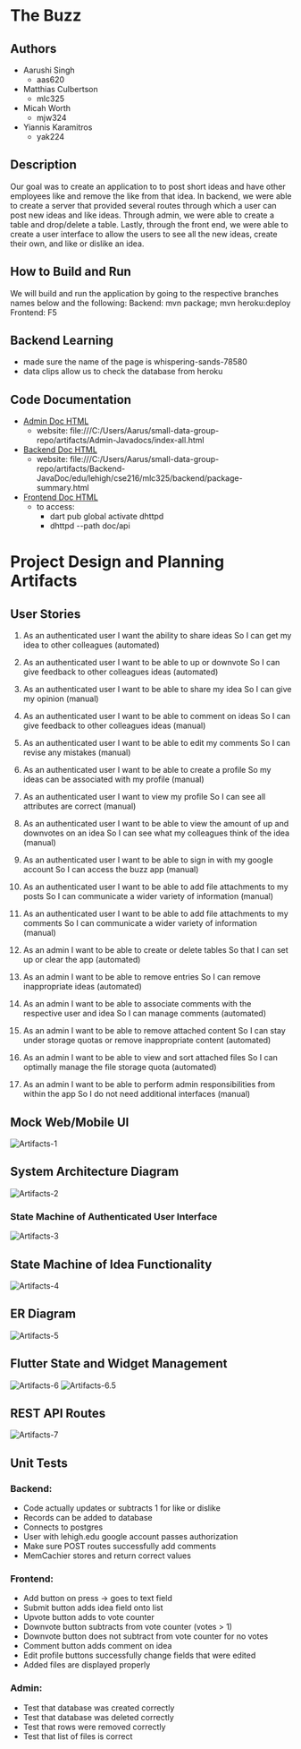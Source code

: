 # **The Buzz**
## Authors
- Aarushi Singh
    - aas620
- Matthias Culbertson
    - mlc325
- Micah Worth
    - mjw324
- Yiannis Karamitros
    - yak224

## Description
Our goal  was to create an application to to post short ideas and have other employees like and remove the like from that idea. In backend, we were able to create a server that provided several routes through which a user can post new ideas and like ideas. Through admin, we were able to create a table and drop/delete a table. Lastly, through the front end, we were able to create a user interface to allow the users to see all the new ideas, create their own, and like or dislike an idea. 

## How to Build and Run
We will build and run the application by going to the respective branches names below and the following:
Backend: mvn package; mvn heroku:deploy
Frontend: F5

## Backend Learning
- made sure the name of the page is whispering-sands-78580
- data clips allow us to check the database from heroku

## Code Documentation
- [Admin Doc HTML](artifacts/Admin-Javadocs/index.html)
    - website: file:///C:/Users/Aarus/small-data-group-repo/artifacts/Admin-Javadocs/index-all.html
- [Backend Doc HTML](artifacts/Backend-JavaDoc/index.html)
    - website: file:///C:/Users/Aarus/small-data-group-repo/artifacts/Backend-JavaDoc/edu/lehigh/cse216/mlc325/backend/package-summary.html
- [Frontend Doc HTML](artifacts/Frontend-Javadocs/api/index.html)
    - to access: 
        - dart pub global activate dhttpd
        - dhttpd --path doc/api
# Project Design and Planning Artifacts

## User Stories
1. As an authenticated user
I want the ability to share ideas
So I can get my idea to other colleagues (automated)

2. As an authenticated user
I want to be able to up or downvote
So I can give feedback to other colleagues ideas (automated)

3. As an authenticated user
I want to be able to share my idea
So I can give my opinion (manual)

4. As an authenticated user
I want to be able to comment on ideas
So I can give feedback to other colleagues ideas (manual)

5. As an authenticated user
I want to be able to edit my comments
So I can revise any mistakes (manual)

6. As an authenticated user
I want to be able to create a profile
So my ideas can be associated with my profile (manual)

7. As an authenticated user
I want to view my profile
So I can see all attributes are correct (manual)

8. As an authenticated user
I want to be able to view the amount of up and downvotes on an idea
So I can see what my colleagues think of the idea (manual)

9. As an authenticated user
I want to be able to sign in with my google account
So I can access the buzz app (manual)

10. As an authenticated user
I want to be able to add file attachments to my posts
So I can communicate a wider variety of information (manual)

11. As an authenticated user
I want to be able to add file attachments to my comments
So I can communicate a wider variety of information (manual)

12. As an admin
I want to be able to create or delete tables
So that I can set up or clear the app (automated)

13. As an admin
I want to be able to remove entries
So I can remove inappropriate ideas (automated)

14. As an admin
I want to be able to associate comments with the respective user and idea
So I can manage comments (automated)

15. As an admin
I want to be able to remove attached content
So I can stay under storage quotas or remove inappropriate content (automated)

16. As an admin
I want to be able to view and sort attached files
So I can optimally manage the file storage quota (automated)

17. As an admin
I want to be able to perform admin responsibilities from within the app
So I do not need additional interfaces (manual)



## Mock Web/Mobile UI
![Artifacts-1](artifacts/Artifacts-1.PNG)

## System Architecture Diagram
![Artifacts-2](artifacts/Artifacts-2.PNG)

### State Machine of Authenticated User Interface
![Artifacts-3](artifacts/Artifacts-3.PNG)

## State Machine of Idea Functionality
![Artifacts-4](artifacts/Artifacts-4.PNG)

## ER Diagram
![Artifacts-5](artifacts/Artifacts-5.jpg)

## Flutter State and Widget Management 
![Artifacts-6](artifacts/Artifacts-6.jpg)
![Artifacts-6.5](artifacts/Artifacts-6.5.jpg)

## REST API Routes
![Artifacts-7](artifacts/Artifacts-7.jpg)



## Unit Tests
### Backend:
- Code actually updates or subtracts 1 for like or dislike
- Records can be added to database
- Connects to postgres
- User with lehigh.edu google account passes authorization
- Make sure POST routes successfully add comments
- MemCachier stores and return correct values

### Frontend:
- Add button on press -> goes to text field
- Submit button adds idea field onto list
- Upvote button adds to vote counter
- Downvote button subtracts from vote counter (votes > 1)
- Downvote button does not subtract from vote counter for no votes
- Comment button adds comment on idea
- Edit profile buttons successfully change fields that were edited
- Added files are displayed properly

### Admin:
- Test that database was created correctly
- Test that database was deleted correctly
- Test that rows were removed correctly
- Test that list of files is correct

